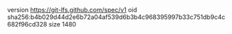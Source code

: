 version https://git-lfs.github.com/spec/v1
oid sha256:b4b029d44d2e6b72a04af539d6b3b4c968395997b33c751db9c4c682f96cd328
size 1480
